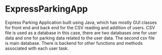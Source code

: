 # ExpressParkingApp
Express Parking Application built using Java, which has mostly GUI classes for front end and back end for the CSV reading and addition of users. CSV file is used as a database in this case, there are two databases one for user data and one for parking data related to the user data. The second csv file is main database. There is backend for other functions and methods associated with each user task. 
